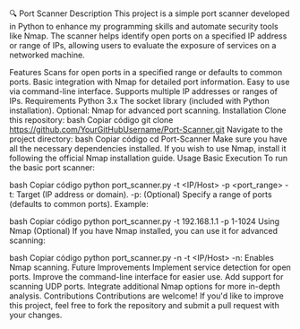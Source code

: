 🔍 Port Scanner
Description
This project is a simple port scanner developed in Python to enhance my programming skills and automate security tools like Nmap. The scanner helps identify open ports on a specified IP address or range of IPs, allowing users to evaluate the exposure of services on a networked machine.

Features
Scans for open ports in a specified range or defaults to common ports.
Basic integration with Nmap for detailed port information.
Easy to use via command-line interface.
Supports multiple IP addresses or ranges of IPs.
Requirements
Python 3.x
The socket library (included with Python installation).
Optional: Nmap for advanced port scanning.
Installation
Clone this repository:
bash
Copiar código
git clone https://github.com/YourGitHubUsername/Port-Scanner.git
Navigate to the project directory:
bash
Copiar código
cd Port-Scanner
Make sure you have all the necessary dependencies installed. If you wish to use Nmap, install it following the official Nmap installation guide.
Usage
Basic Execution
To run the basic port scanner:

bash
Copiar código
python port_scanner.py -t <IP/Host> -p <port_range>
-t: Target (IP address or domain).
-p: (Optional) Specify a range of ports (defaults to common ports).
Example:

bash
Copiar código
python port_scanner.py -t 192.168.1.1 -p 1-1024
Using Nmap (Optional)
If you have Nmap installed, you can use it for advanced scanning:

bash
Copiar código
python port_scanner.py -n -t <IP/Host>
-n: Enables Nmap scanning.
Future Improvements
Implement service detection for open ports.
Improve the command-line interface for easier use.
Add support for scanning UDP ports.
Integrate additional Nmap options for more in-depth analysis.
Contributions
Contributions are welcome! If you'd like to improve this project, feel free to fork the repository and submit a pull request with your changes.
